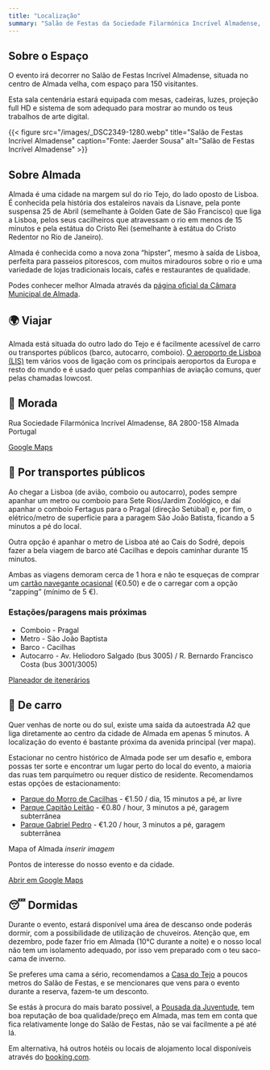 ```yaml
---
title: "Localização"
summary: "Salão de Festas da Sociedade Filarmónica Incrível Almadense, no centro de Almada"
---
```


## Sobre o Espaço

O evento irá decorrer no Salão de Festas Incrível Almadense, situada no centro de Almada velha, com espaço para 150 visitantes.

Esta sala centenária estará equipada com mesas, cadeiras, luzes, projeção full HD e sistema de som adequado para mostrar ao mundo os teus trabalhos de arte digital.

{{< figure src="/images/_DSC2349-1280.webp" title="Salão de Festas Incrível Almadense" caption="Fonte: Jaerder Sousa" alt="Salão de Festas Incrível Almadense" >}}

## Sobre Almada

Almada é uma cidade na margem sul do rio Tejo, do lado oposto de Lisboa. É conhecida pela história dos estaleiros navais da Lisnave, pela ponte suspensa 25 de Abril (semelhante à Golden Gate de São Francisco) que liga a Lisboa, pelos seus cacilheiros que atravessam o rio em menos de 15 minutos e pela estátua do Cristo Rei (semelhante à estátua do Cristo Redentor no Rio de Janeiro).

Almada é conhecida como a nova zona “hipster”, mesmo à saída de Lisboa, perfeita para passeios pitorescos, com muitos miradouros sobre o rio e uma variedade de lojas tradicionais locais, cafés e restaurantes de qualidade.

Podes conhecer melhor Almada através da [página oficial da Câmara Municipal de Almada](https://www.cm-almada.pt).

## 🌍 Viajar

Almada está situada do outro lado do Tejo e é facilmente acessível de carro ou transportes públicos (barco, autocarro, comboio). [O aeroporto de Lisboa (LIS)](https://www.aeroportolisboa.pt/en/lis/flights-destinations/airlines/airlines-and-destinations) tem vários voos de ligação com os principais aeroportos da Europa e resto do mundo e é usado quer pelas companhias de aviação comuns, quer pelas chamadas lowcost.


## 📍 Morada

Rua Sociedade Filarmónica Incrível Almadense, 8A
2800-158 Almada
Portugal

[Google Maps](https://maps.app.goo.gl/NgLG3YnugNhWMAvK7)


## 🚉 Por transportes públicos

Ao chegar a Lisboa (de avião, comboio ou autocarro), podes sempre apanhar um metro ou comboio para Sete Rios/Jardim Zoológico, e daí apanhar o comboio Fertagus para o Pragal (direção Setúbal) e, por fim, o elétrico/metro de superfície para a paragem São João Batista, ficando a 5 minutos a pé do local.

Outra opção é apanhar o metro de Lisboa até ao Cais do Sodré, depois fazer a bela viagem de barco até Cacilhas e depois caminhar durante 15 minutos.

Ambas as viagens demoram cerca de 1 hora e não te esqueças de comprar um [cartão navegante ocasional](https://www.metrolisboa.pt/en/buy/) (€0.50) e de o carregar com a opção “zapping” (mínimo de 5 €).

### Estações/paragens mais próximas

 * Comboio - Pragal
 * Metro - São João Baptista
 * Barco - Cacilhas
 * Autocarro - Av. Heliodoro Salgado (bus 3005) / R. Bernardo Francisco Costa (bus 3001/3005)

[Planeador de itenerários](https://moovitapp.com/lisboa-2460/poi/Sal%C3%A3o%20de%20Festas%20da%20Incr%C3%ADvel%20Almadense/t/en?tll=38.682315_-9.157626)

## 🚗 De carro

Quer venhas de norte ou do sul, existe uma saída da autoestrada A2 que liga diretamente ao centro da cidade de Almada em apenas 5 minutos. A localização do evento é bastante próxima da avenida principal (ver mapa).

Estacionar no centro histórico de Almada pode ser um desafio e, embora possas ter sorte e encontrar um lugar perto do local do evento, a maioria das ruas tem parquímetro ou requer dístico de residente. Recomendamos estas opções de estacionamento:

 * [Parque do Morro de Cacilhas](https://www.parkopedia.com/parking/carpark/parque_do_morro_de_cacilhas/2800/almada/) - €1.50 / dia, 15 minutos a pé, ar livre
 * [Parque Capitão Leitão](https://www.parkopedia.com/parking/carpark/capit%C3%A3o_leit%C3%A3o/2800/almada/) - €0.80 / hour, 3 minutos a pé, garagem subterrânea
 * [Parque Gabriel Pedro](https://www.bragaparques.pt/pdfs/Tarifario_P004GP.pdf) - €1.20 / hour, 3 minutos a pé, garagem subterrânea

Mapa of Almada *inserir imagem*

Pontos de interesse do nosso evento e da cidade.

[Abrir em Google Maps](https://maps.app.goo.gl/NgLG3YnugNhWMAvK7)

## 😴 Dormidas

Durante o evento, estará disponível uma área de descanso onde poderás dormir, com a possibilidade de utilização de chuveiros. Atenção que, em dezembro, pode fazer frio em Almada (10°C durante a noite) e o nosso local não tem um isolamento adequado, por isso vem preparado com o teu saco-cama de inverno.

Se preferes uma cama a sério, recomendamos a [Casa do Tejo](https://dotejocasa.pt/) a poucos metros do Salão de Festas, e se mencionares que vens para o evento durante a reserva, fazem-te um desconto.

Se estás à procura do mais barato possivel, a [Pousada da Juventude](https://www.pousadasjuventude.pt/pt/pousadas/pousada-de-almada/),  tem boa reputação de boa qualidade/preço em Almada, mas tem em conta que fica relativamente longe do Salão de Festas, não se vai facilmente a pé até lá.

Em alternativa, há outros hotéis ou locais de alojamento local disponíveis através do [booking.com](booking.com).



